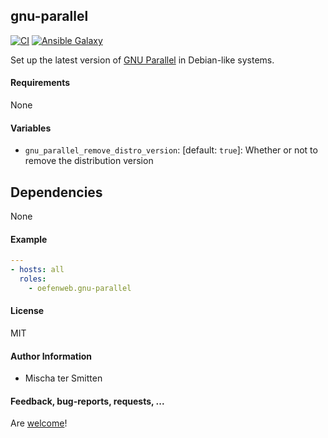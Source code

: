## gnu-parallel

[![CI](https://github.com/Oefenweb/ansible-gnu-parallel/workflows/CI/badge.svg)](https://github.com/Oefenweb/ansible-gnu-parallel/actions?query=workflow%3ACI)
[![Ansible Galaxy](http://img.shields.io/badge/ansible--galaxy-gnu--parallel-blue.svg)](https://galaxy.ansible.com/Oefenweb/gnu_parallel)

Set up the latest version of [GNU Parallel](https://www.gnu.org/software/parallel/) in Debian-like systems.

#### Requirements

None

#### Variables

* `gnu_parallel_remove_distro_version`: [default: `true`]: Whether or not to remove the distribution version

## Dependencies

None

#### Example

```yaml
---
- hosts: all
  roles:
    - oefenweb.gnu-parallel
```

#### License

MIT

#### Author Information

* Mischa ter Smitten

#### Feedback, bug-reports, requests, ...

Are [welcome](https://github.com/Oefenweb/ansible-gnu-parallel/issues)!
